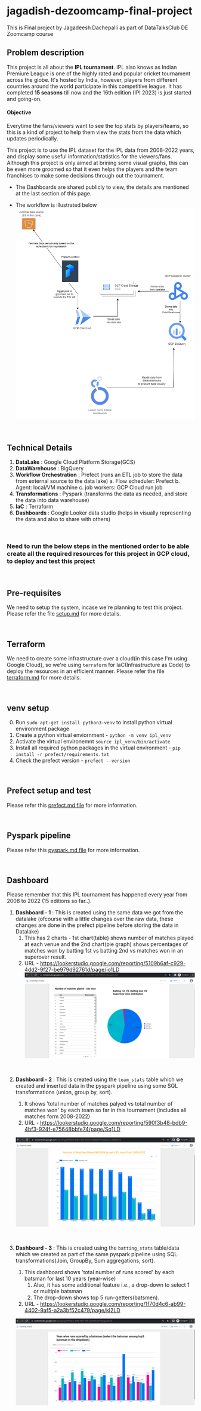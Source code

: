 # **jagadish-dezoomcamp-final-project**
This is Final project by Jagadeesh Dachepalli as part of DataTalksClub DE Zoomcamp course


## **Problem description**
This project is all about the **IPL tournament**. IPL also knows as Indian Premiure League is one of the highly rated and popular cricket tournament across the globe. It's hosted by India, however, players from different countries around the world participate in this competitive league. It has completed **15 seasons** till now and the 16th edition (IPl 2023) is just started and going-on.

#### **Objective**
Everytime the fans/viewers want to see the top stats by players/teams, so this is a kind of project to help them view the stats from the data which updates periodically.

This project is to use the IPL dataset for the IPL data from 2008-2022 years, and display some useful information/statistics for the viewers/fans. Although this project is only aimed at brining some visual graphs, this can be even more groomed so that it even helps the players and the team franchises to make some decisions through out the tournament.

* The Dashboards are shared publicly to view, the details are mentioned at the last section of this page.

* The workflow is illustrated below
    ![here](./flow.jpg)

<br/>

## **Technical Details**
1. **DataLake** : Google Cloud Platform Storage(GCS)
2. **DataWarehouse** : BigQuery 
3. **Workflow Orchestration** : Prefect (runs an ETL job to store the data from external source to the data lake)
    a. Flow scheduler: Prefect
    b. Agent: local/VM machine
    c. job workers: GCP Cloud run job
4. **Transformations** : Pyspark (transforms the data as needed, and store the data into data warehouse)
5. **IaC** : Terraform 
6. **Dashboards** : Google Looker data studio (helps in visually representing the data and also to share with others)

<br/>

### Need to run the below steps in the mentioned order to be able create all the required resources for this project in GCP cloud, to deploy and test this project

<br/>

## **Pre-requisites**
We need to setup the system, incase we're planning to test this project. 
Please refer the file [setup.md](./setup.md) for more details.

<br/>

## **Terraform**
We need to create some infrastructure over a cloud(in this case I'm using Google Cloud), so we're using `terraform` for IaC(Infrastructure as Code) to deploy the resources in an efficient manner.
Please refer the file [terraform.md](./terraform.md) for more details.

<br/>

## **venv setup**
0. Run `sudo apt-get install python3-venv` to install python virtual environment package
1. Create a python virtual enviornment - `python -m venv ipl_venv`
2. Activate the virtual environemnt `source ipl_venv/bin/activate`
3. Install all required python packages in the virtual environment - `pip install -r prefect/requirements.txt`
4. Check the prefect version - `prefect --version`

<br/>

## **Prefect setup and test**
Please refer this [prefect.md file](./prefect.md) for more information.

<br/>

## **Pyspark pipeline**
Please refer this [pyspark.md file](./pyspark.md) for more information.

<br/>

## **Dashboard**
Please remember that this IPL tournament has happened every year from 2008 to 2022 (15 editions so far..).
<br/>
1. **Dashboard - 1** : This is created using the same data we got from the datalake (ofcourse with a little changes over the raw data, these changes are done in the prefect pipeline before storing the data in Datalake)
    1. This has 2 charts -  1st chart(table) shows number of matches played at each venue and the 2nd 
    chart(pie graph) shows percentages of matches won by batting 1st vs batting 2nd vs matches won in an superover result.
    2. URL - https://lookerstudio.google.com/reporting/5109b6af-c929-4dd2-9f27-be979d92761d/page/io1LD
    ![dashboard](./dashboard-1.png)


<br/>

2. **Dashboard - 2** : This is created using the `team_stats` table which we created and inserted data in the pyspark pipeline using some SQL transformations (union, group by, sort). 
    1. It shows 'total number of matches palyed vs total number of matches won' by each team so far in this tournament (includes all matches form 2008-2022)
    2. URL - https://lookerstudio.google.com/reporting/590f3b48-bdb9-4bf3-924f-e75648bbfe74/page/Sq1LD
    
    ![dashboard](./dashboard-2.png)
<br/>

3. **Dashboard - 3** : This is created using the `batting_stats` table/data which we created as part of the same pyspark pipeline using SQL transformations(Join, GroupBy, Sum aggregations, sort). 
    1. This dashboard shows 'total number of runs scored' by each batsman for last 10 years (year-wise)
        1. Also, it has some additional feature i.e., a drop-down to select 1 or multiple batsman
        2. The drop-down shows top 5 run-getters(batsmen).
    2. URL - https://lookerstudio.google.com/reporting/1f70d4c6-ab99-4402-9af5-a2a3bf52c479/page/kl2LD
    
    ![dashboard](./dashboard-3.png)
